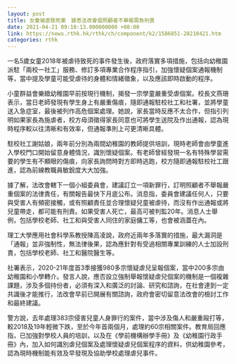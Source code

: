 ```yaml
---
layout: post
title: 女童被虐致死案　據悉法改會倡照顧者不舉報需負刑責
date: 2021-04-21 09:10:13.000000000 +08:00
link: https://news.rthk.hk/rthk/ch/component/k2/1586851-20210421.htm
categories: rthk
---
```


一名5歲女童2018年被虐待致死的事件發生後，政府落實多項措施，包括向幼稚園派駐「兩校一社工」服務、修訂多項專業合作程序指引，加強懷疑個案通報機制等，當中提及學童可能受虐待的身體和情緒徵象，以及應該即時啟動的程序。

小童群益會樂緻幼稚園早前按現行機制，揭發一宗學童嚴重受虐個案。校長文燕珊表示，當日老師發現有學生身上有嚴重傷痕，隨即通報駐校社工和社署，並將學童送入急症室，最後被列作高危個案處理。她說，家長當時反應不太合作，但指引列明如果家長為施虐者，校方毋須徵得家長同意也可將學生送院及作出通報，認為現時程序較以往清晰和有效率，但通報準則上可更清晰具體。

駐校社工謝姑娘，兩年前分別為兩間幼稚園的教師提供培訓，現時老師會由學童進入學校門口開始留意身體情況，識別懷疑個案。有老師曾經發現一名有特殊學習需要的學生有不顯眼的傷痕，向家長詢問時對方即時逃跑，校方隨即通報駐校社工跟進，認為前線教職員敏銳度大大加強。

據了解，法改會轄下一個小組委員會，建議訂立一項新罪行，訂明照顧者不舉報嚴重個案的法律責任，有關報告最快下月底公布。消息指，委員會建議任何人，只要與受害人有頻密接觸，或有照顧責任並合理懷疑兒童被虐待，而沒有作出通報或將兒童帶走，都可能有刑責。如果受害人死亡，最高可被判監20年。消息人士舉例，包括學校老師、社工和與受害人同住的家庭傭工等，也會被涵蓋在內。

理工大學應用社會科學系教授陳高凌說，政府近兩年多落實的措施，最大漏洞是「通報」並非強制性，無法律後果，認為應針對有受過相關專業訓練的人士加設刑責，包括學校老師、社工和醫院醫生等。

社署表示，2020-21年度首3季接獲980多宗懷疑虐兒呈報個案，當中200多宗由幼稚園和小學轉介。發言人說，應否設立強制舉報懷疑虐兒個案的機制是一個複雜課題，涉及多個持份者，必須有深入和廣泛的討論、研究和諮詢，在社會達到一定共識後才能推行，法改會早前已開展有關諮詢，政府會密切留意法改會的檢討工作和最終建議。

警方說，去年處理383宗侵害兒童人身罪行的案件，當中涉及傷人和嚴重毆打等，較2018及19年輕微下跌，至於今年首兩個月，處理約60宗相關案件。教育局回應指，已加強對學校人員的培訓，以及在《學前機構辦學手冊》及《幼稚園行政手冊》內，加入如何識別虐兒個案及處理懷疑虐兒個案程序的資料，供幼稚園參考，認為現時機制能有效及早發現及協助學校處理虐兒事件。
